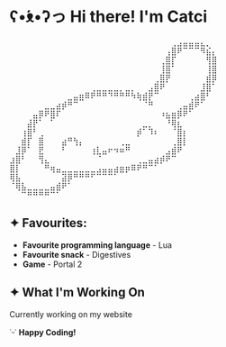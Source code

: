 # ʕ•́ᴥ•̀ʔっ Hi there! I'm **Catci**
<pre>
⠀⠀⠀⠀⠀⠀⠀⠀⠀⠀⠀⠀⠀⠀⠀⠀⠀⠀⠀⠀⠀⠀⠀⠀⠀⠀⠀⠀⢀⣠⣤⣤⣤⣄⡀⠀
⠀⠀⠀⠀⠀⠀⠀⠀⠀⠀⠀⠀⠀⠀⠀⠀⠀⠀⠀⠀⠀⠀⠀⠀⠀⠀⠀⢠⣿⠟⠉⠉⠉⠻⣮⡄
⠀⠀⠀⠀⠀⠀⠀⠀⠀⠀⠀⠀⠀⠀⠀⠀⠀⠀⠀⠀⠀⠀⠀⠀⠀⠀⢀⣿⡏⠀⠀⠀⠀⠀⢻⣿
⠀⠀⠀⠀⠀⠀⠀⠀⠀⠀⠀⠀⠀⠀⠀⠀⠀⠀⠀⠀⠀⠀⠀⠀⠀⠀⢸⣿⠁⠀⠀⠀⠀⠀⢸⣿
⠀⠀⠀⠀⠀⠀⠀⠀⠀⠀⠀⠀⠀⠀⠀⠀⠀⠀⠀⠀⠀⠀⠀⠀⠀⢀⣿⡟⠀⠀⠀⠀⠀⠀⣾⡿
⠀⠀⠀⠀⠀⠀⠀⠀⠀⠀⠀⠀⠀⠀⢀⣀⣀⣀⣀⡀⣀⡀⠀⠀⣠⣿⠟⠀⠀⠀⠀⠀⠀⣸⣿⠁
⠀⠀⠀⠀⠀⠀⠀⠀⠀⠀⣀⣤⣶⠿⠟⠛⠛⠙⠛⠛⠛⠳⢷⣾⡟⠉⠀⠀⠀⠀⠀⢀⣴⣿⠃⠀
⠀⠀⠀⠀⠀⠀⣀⣀⣴⡾⠛⠉⠀⠀⠀⠀⠀⠀⠀⠀⠀⠀⠀⠈⠛⠀⠀⠀⠀⢀⣤⣾⠟⠁⠀⠀
⠀⠀⠀⠀⣤⡿⠟⣿⠏⠀⠀⠀⠀⠀⠀⠀⠀⠀⠀⠀⠀⠀⠀⠀⠀⠀⠰⣦⣶⡿⠟⠁⠀⠀⠀⠀
⠀⠀⠀⣼⡟⠁⠀⠁⠀⠀⠀⠀⠀⠀⠀⠀⠀⠀⠀⠀⠀⠀⠀⣀⡀⠀⠀⠘⢿⣆⠀⠀⠀⠀⠀⠀
⠀⠀⢰⣿⠃⢀⠀⠀⠀⠀⠀⠀⠀⠀⠀⠀⠀⠀⠀⠀⠀⠀⡾⠁⠹⠆⠀⠀⠈⣿⡆⠀⠀⠀⠀⠀
⠀⠀⣾⡏⠀⣿⠀⠀⠀⣴⠛⢳⡄⠀⠀⠀⠀⠀⠀⢀⣀⠀⠀⠀⠀⠀⠀⠀⢀⣿⡇⠀⠀⠀⠀⠀
⠀⣸⡿⠁⠀⣟⠀⠀⠀⠃⠀⠀⠀⠀⢰⣇⣤⠖⠲⠶⠛⠀⠀⠀⠀⠀⠀⣠⣾⠟⠀⠀⠀⠀⠀⠀
⣰⣿⠃⠀⠀⢻⣄⠀⠀⠀⠀⠀⠀⠀⠀⠈⠀⠀⠀⠀⠀⠀⢀⣀⣤⣴⡾⠟⠉⠀⠀⠀⠀⠀⠀⠀
⣿⡇⠀⠀⠀⠀⠛⢶⣤⣀⣀⣀⣀⣀⣀⣠⣤⣤⣴⣶⡶⠿⠟⠛⠉⠁⠀⠀⠀⠀⠀⠀⠀⠀⠀⠀
⢿⣧⠀⠀⠀⠀⠀⠀⠀⣽⡿⠛⠛⠛⠋⠉⠉⠉⠁⠀⠀⠀⠀⠀⠀⠀⠀⠀⠀⠀⠀⠀⠀⠀⠀⠀
⠈⢿⣧⣀⣀⣀⣀⣤⣾⠟⠁⠀⠀⠀⠀⠀⠀⠀⠀⠀⠀⠀⠀⠀⠀⠀⠀⠀⠀⠀⠀⠀⠀⠀⠀⠀
⠀⠀⠉⠛⠛⠛⠛⠉⠁⠀⠀⠀⠀⠀⠀⠀⠀⠀⠀⠀⠀⠀⠀⠀⠀⠀⠀⠀⠀⠀⠀⠀⠀⠀⠀⠀
</pre>

## ✦ Favourites:
- **Favourite programming language** - Lua
- **Favourite snack** - Digestives
- **Game** - Portal 2
  
## ✦ What I'm Working On

Currently working on my website

˙ᵕ˙ **Happy Coding!**
